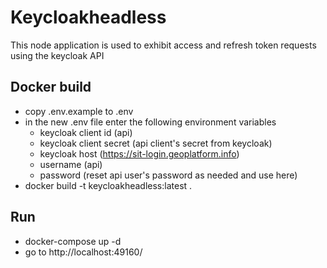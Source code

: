 # Keycloakheadless

This node application is used to exhibit access and refresh token requests using the keycloak API

## Docker build
- copy .env.example to .env
- in the new .env file enter the following environment variables
  - keycloak client id (api)
  - keycloak client secret (api client's secret from keycloak)
  - keycloak host (https://sit-login.geoplatform.info)
  - username (api)
  - password (reset api user's password as needed and use here) 
- docker build -t keycloakheadless:latest .

## Run
- docker-compose up -d
- go to http://localhost:49160/


